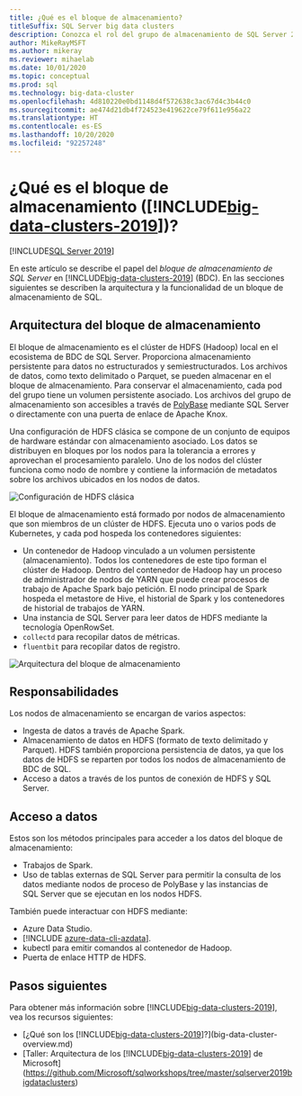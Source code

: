 ```yaml
---
title: ¿Qué es el bloque de almacenamiento?
titleSuffix: SQL Server big data clusters
description: Conozca el rol del grupo de almacenamiento de SQL Server 2019 en un clúster de macrodatos de SQL Server, así como la arquitectura y funcionalidad de un grupo de almacenamiento de SQL.
author: MikeRayMSFT
ms.author: mikeray
ms.reviewer: mihaelab
ms.date: 10/01/2020
ms.topic: conceptual
ms.prod: sql
ms.technology: big-data-cluster
ms.openlocfilehash: 4d810220e0bd1148d4f572638c3ac67d4c3b44c0
ms.sourcegitcommit: ae474d21db4f724523e419622ce79f611e956a22
ms.translationtype: HT
ms.contentlocale: es-ES
ms.lasthandoff: 10/20/2020
ms.locfileid: "92257248"
---
```

# <a name="what-is-the-storage-pool-big-data-clusters-2019"></a>¿Qué es el bloque de almacenamiento ([!INCLUDE[big-data-clusters-2019](../includes/ssbigdataclusters-ss-nover.md)])?

[!INCLUDE[SQL Server 2019](../includes/applies-to-version/sqlserver2019.md)]

En este artículo se describe el papel del *bloque de almacenamiento de SQL Server* en [!INCLUDE[big-data-clusters-2019](../includes/ssbigdataclusters-ver15.md)] (BDC). En las secciones siguientes se describen la arquitectura y la funcionalidad de un bloque de almacenamiento de SQL.

## <a name="storage-pool-architecture"></a>Arquitectura del bloque de almacenamiento

El bloque de almacenamiento es el clúster de HDFS (Hadoop) local en el ecosistema de BDC de SQL Server. Proporciona almacenamiento persistente para datos no estructurados y semiestructurados. Los archivos de datos, como texto delimitado o Parquet, se pueden almacenar en el bloque de almacenamiento. Para conservar el almacenamiento, cada pod del grupo tiene un volumen persistente asociado. Los archivos del grupo de almacenamiento son accesibles a través de [PolyBase](../relational-databases/polybase/polybase-guide.md) mediante SQL Server o directamente con una puerta de enlace de Apache Knox.

Una configuración de HDFS clásica se compone de un conjunto de equipos de hardware estándar con almacenamiento asociado. Los datos se distribuyen en bloques por los nodos para la tolerancia a errores y aprovechan el procesamiento paralelo. Uno de los nodos del clúster funciona como nodo de nombre y contiene la información de metadatos sobre los archivos ubicados en los nodos de datos.

![Configuración de HDFS clásica](media/concept-storage-pool/classic-hdfs-setup.png)

El bloque de almacenamiento está formado por nodos de almacenamiento que son miembros de un clúster de HDFS. Ejecuta uno o varios pods de Kubernetes, y cada pod hospeda los contenedores siguientes:

- Un contenedor de Hadoop vinculado a un volumen persistente (almacenamiento). Todos los contenedores de este tipo forman el clúster de Hadoop. Dentro del contenedor de Hadoop hay un proceso de administrador de nodos de YARN que puede crear procesos de trabajo de Apache Spark bajo petición. El nodo principal de Spark hospeda el metastore de Hive, el historial de Spark y los contenedores de historial de trabajos de YARN.
- Una instancia de SQL Server para leer datos de HDFS mediante la tecnología OpenRowSet.
- `collectd` para recopilar datos de métricas.
- `fluentbit` para recopilar datos de registro.

![Arquitectura del bloque de almacenamiento](media/concept-storage-pool/scale-big-data-on-demand.png)

## <a name="responsibilities"></a>Responsabilidades

Los nodos de almacenamiento se encargan de varios aspectos:

- Ingesta de datos a través de Apache Spark.
- Almacenamiento de datos en HDFS (formato de texto delimitado y Parquet). HDFS también proporciona persistencia de datos, ya que los datos de HDFS se reparten por todos los nodos de almacenamiento de BDC de SQL.
- Acceso a datos a través de los puntos de conexión de HDFS y SQL Server.

## <a name="accessing-data"></a>Acceso a datos

Estos son los métodos principales para acceder a los datos del bloque de almacenamiento:

- Trabajos de Spark.
- Uso de tablas externas de SQL Server para permitir la consulta de los datos mediante nodos de proceso de PolyBase y las instancias de SQL Server que se ejecutan en los nodos HDFS.

También puede interactuar con HDFS mediante:

- Azure Data Studio.
- [!INCLUDE [azure-data-cli-azdata](../includes/azure-data-cli-azdata.md)].
- kubectl para emitir comandos al contenedor de Hadoop.
- Puerta de enlace HTTP de HDFS.

## <a name="next-steps"></a>Pasos siguientes

Para obtener más información sobre [!INCLUDE[big-data-clusters-2019](../includes/ssbigdataclusters-ss-nover.md)], vea los recursos siguientes:

- [¿Qué son los [!INCLUDE[big-data-clusters-2019](../includes/ssbigdataclusters-ver15.md)]?](big-data-cluster-overview.md)
- [Taller: Arquitectura de los [!INCLUDE[big-data-clusters-2019](../includes/ssbigdataclusters-ss-nover.md)] de Microsoft](https://github.com/Microsoft/sqlworkshops/tree/master/sqlserver2019bigdataclusters)
